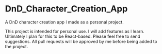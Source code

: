 # DnD_Character_Creation_App
A DnD character creation app I made as a personal project.

This project is intended for personal use. I will add features as I learn. Ultimately I plan for this to be React-based. Please feel free to send suggestions.
All pull requests will be approved by me before being added to the project.
